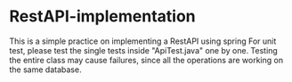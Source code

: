 # RestAPI-implementation
This is a simple practice on implementing a RestAPI using spring
For unit test, please test the single tests inside "ApiTest.java" one by one.
Testing the entire class may cause failures, since all the operations are working on the same database.
